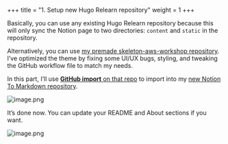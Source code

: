 +++
title = "1. Setup new Hugo Relearn repository"
weight = 1
+++


Basically, you can use any existing Hugo Relearn repository because this will only sync the Notion page to two directories: `content` and `static` in the repository.


Alternatively, you can use [my premade skeleton-aws-workshop repository](https://github.com/heo001997/skeleton-aws-workshop). I’ve optimized the theme by fixing some UI/UX bugs, styling, and tweaking the GitHub workflow file to match my needs.


In this part, I’ll use [**GitHub import**](https://github.com/new/import)[ on that repo](https://github.com/new/import) to import into my [new Notion To Markdown repository](https://github.com/heo001997/aws-workshop-notion-to-md).


![image.png](/images/004-iv-level-3-notion-to-hugo-relearn-on-github-pages/16-414543-image.png)


It’s done now. You can update your README and About sections if you want.


![image.png](/images/004-iv-level-3-notion-to-hugo-relearn-on-github-pages/16-725012-image.png)


